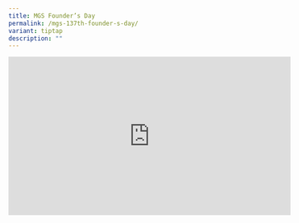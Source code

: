 ```yaml
---
title: MGS Founder’s Day
permalink: /mgs-137th-founder-s-day/
variant: tiptap
description: ""
---
```

<div class="iframe-wrapper">
<iframe height="315" width="560" allowfullscreen="true" frameborder="0" src="https://www.youtube.com/embed/QocH7K8bQis?si=dYkm_X7HfYHtm6gM"></iframe>
</div>
<p></p>